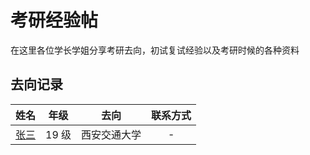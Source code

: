 # 考研经验帖

在这里各位学长学姐分享考研去向，初试复试经验以及考研时候的各种资料

## 去向记录

|                         姓名                         | 年级  |     去向     | 联系方式 |
| :--------------------------------------------------: | :---: | :----------: | :------: |
| [张三](docs/升学&就业/考研/经验帖/张三考研经验帖.md) | 19 级 | 西安交通大学 |    -     |
